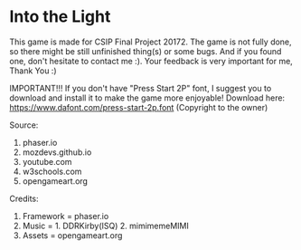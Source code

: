 # Into the Light

This game is made for CSIP Final Project 20172.
The game is not fully done, so there might be still unfinished thing(s) or some bugs. And if you found one, don't hesitate to contact me :).
Your feedback is very important for me, Thank You :)


IMPORTANT!!!
  If you don't have "Press Start 2P" font, I suggest you to download and install it to make the game more enjoyable! Download here: https://www.dafont.com/press-start-2p.font (Copyright to the owner)

Source:
  1. phaser.io
  2. mozdevs.github.io
  3. youtube.com
  4. w3schools.com
  5. opengameart.org

Credits:
  1. Framework = phaser.io
  2. Music = 1. DDRKirby(ISQ)
             2. mimimemeMIMI
  3. Assets = opengameart.org
